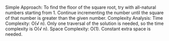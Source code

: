 Simple Approach: To find the floor of the square root, try with all-natural numbers starting from 1. 
Continue incrementing the number until the square of that number is greater than the given number.
Complexity Analysis:
Time Complexity: O(√ n).
Only one traversal of the solution is needed, so the time complexity is O(√ n).
Space Complexity: O(1).
Constant extra space is needed.